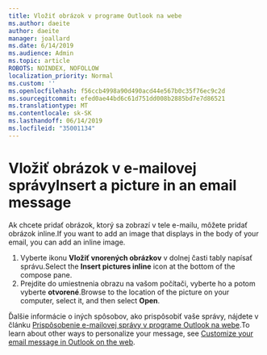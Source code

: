 ```yaml
---
title: Vložiť obrázok v programe Outlook na webe
ms.author: daeite
author: daeite
manager: joallard
ms.date: 6/14/2019
ms.audience: Admin
ms.topic: article
ROBOTS: NOINDEX, NOFOLLOW
localization_priority: Normal
ms.custom: ''
ms.openlocfilehash: f56ccb4998a90d490acd44e567b0c35f76ec9c2d
ms.sourcegitcommit: efed0ae44bd6c61d751dd008b2885bd7e7d86521
ms.translationtype: MT
ms.contentlocale: sk-SK
ms.lasthandoff: 06/14/2019
ms.locfileid: "35001134"
---
```

# <a name="insert-a-picture-in-an-email-message"></a><span data-ttu-id="0bfbd-102">Vložiť obrázok v e-mailovej správy</span><span class="sxs-lookup"><span data-stu-id="0bfbd-102">Insert a picture in an email message</span></span>

<span data-ttu-id="0bfbd-103">Ak chcete pridať obrázok, ktorý sa zobrazí v tele e-mailu, môžete pridať obrázok inline.</span><span class="sxs-lookup"><span data-stu-id="0bfbd-103">If you want to add an image that displays in the body of your email, you can add an inline image.</span></span>

1. <span data-ttu-id="0bfbd-104">Vyberte ikonu **Vložiť vnorených obrázkov** v dolnej časti tably napísať správu.</span><span class="sxs-lookup"><span data-stu-id="0bfbd-104">Select the **Insert pictures inline** icon at the bottom of the compose pane.</span></span>
1. <span data-ttu-id="0bfbd-105">Prejdite do umiestnenia obrazu na vašom počítači, vyberte ho a potom vyberte **otvorené**.</span><span class="sxs-lookup"><span data-stu-id="0bfbd-105">Browse to the location of the picture on your computer, select it, and then select **Open**.</span></span>

<span data-ttu-id="0bfbd-106">Ďalšie informácie o iných spôsobov, ako prispôsobiť vaše správy, nájdete v článku [Prispôsobenie e-mailovej správy v programe Outlook na webe](https://support.office.com/article/079442eb-6b41-4ff5-b6e0-a83d3967ac41).</span><span class="sxs-lookup"><span data-stu-id="0bfbd-106">To learn about other ways to personalize your message, see [Customize your email message in Outlook on the web](https://support.office.com/article/079442eb-6b41-4ff5-b6e0-a83d3967ac41).</span></span>